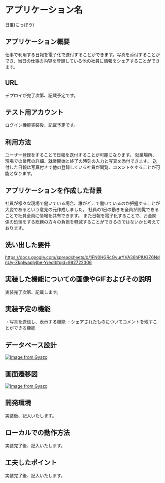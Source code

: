 # アプリケーション名
日宝(にっぽう)

## アプリケーション概要
仕事で利用する日報を電子化で送付することができます。写真を添付することができ、当日の仕事の内容を登録している他の社員に情報をシェアすることができます。

## URL
デプロイが完了次第、記載予定です。

## テスト用アカウント
ログイン機能実装後、記載予定です。

## 利用方法
ユーザー登録をすることで日報を送付することが可能になります。
就業場所、現場での業務の詳細、就業開始と終了の時刻の入力と写真を添付できます。
送付した日報は写真付きで他の登録している社員が閲覧、コメントをすることが可能となります。

## アプリケーションを作成した背景
社員が様々な現場で働いている場合、誰がどこで働いているのか把握することが大変であるという意見の元作成しました。
社員の1日の動きを全員が閲覧できることで社員全員に情報を共有できます。
また日報を電子化することで、お金関係の処理をする総務の方々の負担を軽減することができるのではないかと考えております。

## 洗い出した要件
https://docs.google.com/spreadsheets/d/1FN0HGRcGvurYVA36hPIUGZ6NdnUy-ZkplwapIylbe-Y/edit#gid=982722306

## 実装した機能についての画像やGIFおよびその説明
実装完了次第、記載します。

## 実装予定の機能
・写真を送信し、表示する機能
・シェアされたものについてコメントを残すことができる機能

## データベース設計
[![Image from Gyazo](https://i.gyazo.com/de85ff9f67fbf86d367fbc6098a99f08.png)](https://gyazo.com/de85ff9f67fbf86d367fbc6098a99f08)

## 画面遷移図
[![Image from Gyazo](https://i.gyazo.com/306ab67bd0482919dad0fb41e693136a.png)](https://gyazo.com/306ab67bd0482919dad0fb41e693136a)

## 開発環境
実装後、記入いたします。

## ローカルでの動作方法
実装完了後、記入いたします。

## 工夫したポイント
実装完了後、記入いたします。
